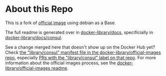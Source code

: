 # About this Repo

This is a fork of [official image](https://docs.docker.com/docker-hub/official_repos/) using debian as a Base.

The full readme is generated over in [docker-library/docs](https://github.com/docker-library/docs), specificially in [docker-library/docs/consul](https://github.com/docker-library/docs/tree/master/consul).

See a change merged here that doesn't show up on the Docker Hub yet? Check [the "library/consul" manifest file in the docker-library/official-images repo](https://github.com/docker-library/official-images/blob/master/library/consul), especially [PRs with the "library/consul" label on that repo](https://github.com/docker-library/official-images/labels/library%2Fconsul). For more information about the official images process, see the [docker-library/official-images readme](https://github.com/docker-library/official-images/blob/master/README.md).

<!-- THIS FILE IS GENERATED BY https://github.com/docker-library/docs/blob/master/generate-repo-stub-readme.sh -->
